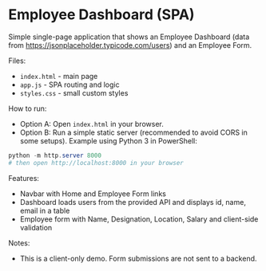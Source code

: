 # Employee Dashboard (SPA)

Simple single-page application that shows an Employee Dashboard (data from https://jsonplaceholder.typicode.com/users) and an Employee Form.

Files:
- `index.html` - main page
- `app.js` - SPA routing and logic
- `styles.css` - small custom styles

How to run:
- Option A: Open `index.html` in your browser.
- Option B: Run a simple static server (recommended to avoid CORS in some setups). Example using Python 3 in PowerShell:

```powershell
python -m http.server 8000
# then open http://localhost:8000 in your browser
```

Features:
- Navbar with Home and Employee Form links
- Dashboard loads users from the provided API and displays id, name, email in a table
- Employee form with Name, Designation, Location, Salary and client-side validation

Notes:
- This is a client-only demo. Form submissions are not sent to a backend.
